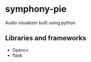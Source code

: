 # symphony-pie
Audio visualizer built using python.

## Libraries and frameworks
 - Opencv
 - flask
